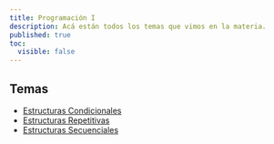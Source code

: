 ```yaml
---
title: Programación I
description: Acá están todos los temas que vimos en la materia.
published: true
toc:
  visible: false
---
```


## Temas

- [Estructuras Condicionales](/apuntes/primer-cuatrimestre/programacion-I/temas/estructuras-condicionales)
- [Estructuras Repetitivas](/apuntes/primer-cuatrimestre/programacion-I/temas/estructuras-repetitivas)
- [Estructuras Secuenciales](/apuntes/primer-cuatrimestre/programacion-I/temas/estructuras-secuenciales)
